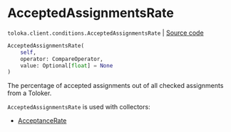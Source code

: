 # AcceptedAssignmentsRate
`toloka.client.conditions.AcceptedAssignmentsRate` | [Source code](https://github.com/Toloka/toloka-kit/blob/v1.1.3/src/client/conditions.py#L95)

```python
AcceptedAssignmentsRate(
    self,
    operator: CompareOperator,
    value: Optional[float] = None
)
```

The percentage of accepted assignments out of all checked assignments from a Toloker.


`AcceptedAssignmentsRate` is used with collectors:
- [AcceptanceRate](toloka.client.collectors.AcceptanceRate.md)

